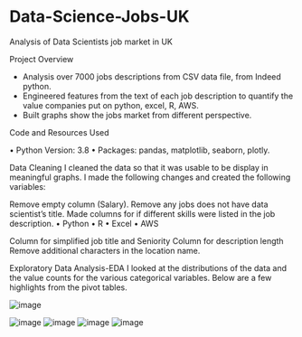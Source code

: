 # Data-Science-Jobs-UK
Analysis of Data Scientists job market in UK


Project Overview

* Analysis over 7000 jobs descriptions from CSV data file, from Indeed python.
* Engineered features from the text of each job description to quantify the value companies put on python, excel, R, AWS.
* Built graphs show the jobs market from different perspective. 

Code and Resources Used

•	Python Version: 3.8
•	Packages: pandas, matplotlib, seaborn, plotly.



Data Cleaning
 I cleaned the data so that it was usable to be display in meaningful graphs. I made the following changes and created the following variables:

Remove empty column (Salary).
Remove any jobs does not have data scientist’s title.
Made columns for if different skills were listed in the job description.
•	Python
•	R
•	Excel
•	AWS

Column for simplified job title and Seniority
Column for description length
Remove additional characters in the location name.

Exploratory Data Analysis-EDA
I looked at the distributions of the data and the value counts for the various categorical variables. Below are a few highlights from the pivot tables.

![image](https://user-images.githubusercontent.com/73906550/118693883-27b59380-b814-11eb-936b-9aefa7c52a91.png)


![image](https://user-images.githubusercontent.com/73906550/118693945-369c4600-b814-11eb-9cc9-1f017c462220.png)
![image](https://user-images.githubusercontent.com/73906550/118693980-4156db00-b814-11eb-9e13-3d7735b5450a.png)
![image](https://user-images.githubusercontent.com/73906550/118694012-47e55280-b814-11eb-9dd2-5b6576c3c667.png)
![image](https://user-images.githubusercontent.com/73906550/118694047-50d62400-b814-11eb-8c74-b1801b236306.png)









